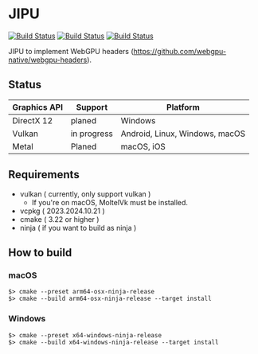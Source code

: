 # JIPU

[![Build Status](https://github.com/gandis0713/jipu/workflows/Android/badge.svg)](https://github.com/gandis0713/jipu/workflows/Android/badge.svg)
[![Build Status](https://github.com/gandis0713/jipu/workflows/macOS/badge.svg)](https://github.com/gandis0713/jipu/workflows/macOS/badge.svg)
[![Build Status](https://github.com/gandis0713/jipu/workflows/Windows/badge.svg)](https://github.com/gandis0713/jipu/workflows/Windows/badge.svg)

JIPU to implement WebGPU headers (https://github.com/webgpu-native/webgpu-headers).

## Status
|Graphics API| Support | Platform |
|-|-|-|
|DirectX 12 | planed | Windows |
|Vulkan| in progress | Android, Linux, Windows, macOS |
|Metal | Planed | macOS, iOS |

## Requirements

- vulkan ( currently, only support vulkan )
  - If you're on macOS, MoltelVk must be installed.
- vcpkg ( 2023.2024.10.21 )
- cmake ( 3.22 or higher )
- ninja ( if you want to build as ninja )

## How to build
### macOS
```shell
$> cmake --preset arm64-osx-ninja-release
$> cmake --build arm64-osx-ninja-release --target install
```

### Windows
```shell
$> cmake --preset x64-windows-ninja-release
$> cmake --build x64-windows-ninja-release --target install
```